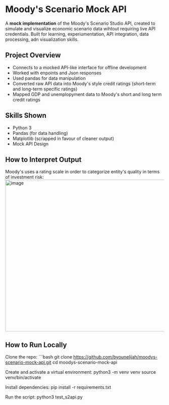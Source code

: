 # Moody's Scenario Mock API

A **mock implementation** of the Moody's Scenario Studio API, created to simulate and visualize economic scenario data wihtout requiring live API credentials.
Built for learning, experiumentation, API integration, data processing, adn visualization skills.

## **Project Overview**
- Connects to a mocked API-like interface for offline development
- Worked with enpoints and Json responses
- Used pandas for data manipulation
- Converted raw API data into Moody's style credit ratings (short-term and long-term specific ratings)
- Mapped GDP and unemplopyment data to Moody's short and long term credit ratings

## **Skills Shown**
- Python 3
- Pandas (for data handling)
- Matplotlib (scrapped in favour of cleaner output)
- Mock API Design

## **How to Interpret Output**
Moody's uses a rating scale in order to categorize entity's quality in terms of investment risk:
<img width="561" height="481" alt="image" src="https://github.com/user-attachments/assets/0e32d279-0aef-4a94-9f08-3bca381d68da" />

## **How to Run Locally**
Clone the repo:
    ```bash
    git clone https://github.com/byounelijah/moodys-scenario-mock-api.git
   cd moodys-scenario-mock-api

Create and activate a virtual environment:
python3 -m venv venv
source venv/bin/activate

Install dependencies:
pip install -r requirements.txt

Run the script:
python3 test_s2api.py
